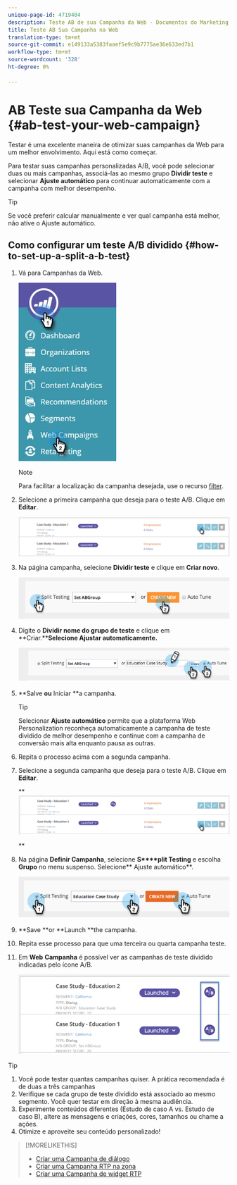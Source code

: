 ```yaml
---
unique-page-id: 4719404
description: Teste AB de sua Campanha da Web - Documentos do Marketing - Documentação do produto
title: Teste AB Sua Campanha na Web
translation-type: tm+mt
source-git-commit: e149133a5383faaef5e9c9b7775ae36e633ed7b1
workflow-type: tm+mt
source-wordcount: '328'
ht-degree: 0%

---
```



# AB Teste sua Campanha da Web {#ab-test-your-web-campaign}

Testar é uma excelente maneira de otimizar suas campanhas da Web para um melhor envolvimento. Aqui está como começar.

Para testar suas campanhas personalizadas A/B, você pode selecionar duas ou mais campanhas, associá-las ao mesmo grupo **Dividir teste** e selecionar **Ajuste automático** para continuar automaticamente com a campanha com melhor desempenho.

>[!TIP]
>
>Se você preferir calcular manualmente e ver qual campanha está melhor, não ative o Ajuste automático.

## Como configurar um teste A/B dividido {#how-to-set-up-a-split-a-b-test}

1. Vá para Campanhas da Web.

   ![](assets/web-campaigns-hand-2.jpg)

   >[!NOTE]
   >
   >Para facilitar a localização da campanha desejada, use o recurso [filter](filter-web-campaigns.md).

1. Selecione a primeira campanha que deseja para o teste A/B. Clique em **Editar**.

   ![](assets/image2016-11-4-13-3a46-3a37.png)

1. Na página campanha, selecione **Dividir teste** e clique em **Criar novo**.

   ![](assets/image2014-11-26-16-3a47-3a18.png)

1. Digite o **Dividir nome do grupo de teste** e clique em **Criar.****Selecione Ajustar automaticamente.**

   ![](assets/image2014-11-26-16-3a52-3a24.png)

1. **Salve **ou** Iniciar **a campanha.

   >[!TIP]
   >
   >Selecionar **Ajuste automático** permite que a plataforma Web Personalization reconheça automaticamente a campanha de teste dividido de melhor desempenho e continue com a campanha de conversão mais alta enquanto pausa as outras.

1. Repita o processo acima com a segunda campanha.
1. Selecione a segunda campanha que deseja para o teste A/B. Clique em **Editar**.

   ** ![](assets/image2016-11-4-13-3a51-3a39.png)

   **

1. Na página **Definir Campanha**, selecione **S****plit Testing** e escolha **Grupo** no menu suspenso. Selecione** Ajuste automático**.

   ![](assets/image2014-11-26-17-3a2-3a17.png)

1. **Save **or **Launch **the campanha.
1. Repita esse processo para que uma terceira ou quarta campanha teste.
1. Em **Web** **Campanha** é possível ver as campanhas de teste dividido indicadas pelo ícone A/B.

   ![](assets/image2016-11-4-13-3a55-3a5.png)

>[!TIP]
>
>1. Você pode testar quantas campanhas quiser. A prática recomendada é de duas a três campanhas
>1. Verifique se cada grupo de teste dividido está associado ao mesmo segmento. Você quer testar em direção à mesma audiência.
>1. Experimente conteúdos diferentes (Estudo de caso A vs. Estudo de caso B), altere as mensagens e criações, cores, tamanhos ou chame a ações.
>1. Otimize e aproveite seu conteúdo personalizado!

>



>[!MORELIKETHIS]
>
>* [Criar uma Campanha de diálogo](create-a-new-dialog-web-campaign.md)
>* [Criar uma Campanha RTP na zona](create-a-new-in-zone-web-campaign.md)
>* [Criar uma Campanha de widget RTP](create-a-new-widget-web-campaign.md)

>



